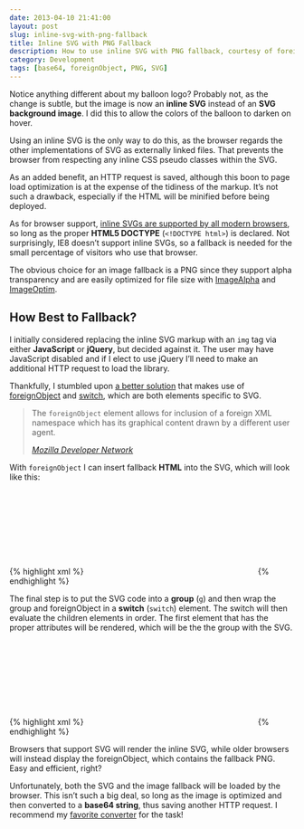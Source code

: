 ```yaml
---
date: 2013-04-10 21:41:00
layout: post
slug: inline-svg-with-png-fallback
title: Inline SVG with PNG Fallback
description: How to use inline SVG with PNG fallback, courtesy of foreignObject and base64.
category: Development
tags: [base64, foreignObject, PNG, SVG]
---
```


Notice anything different about my balloon logo? Probably not, as the change is subtle, but the image is now an **inline SVG** instead of an **SVG background image**. I did this to allow the colors of the balloon to darken on hover.

Using an inline SVG is the only way to do this, as the browser regards the other implementations of SVG as externally linked files. That prevents the browser from respecting any inline CSS pseudo classes within the SVG.

As an added benefit, an HTTP request is saved, although this boon to page load optimization is at the expense of the tidiness of the markup. It’s not such a drawback, especially if the HTML will be minified before being deployed.

As for browser support, [inline SVGs are supported by all modern browsers](http://caniuse.com/#feat=svg-html5), so long as the proper **HTML5 DOCTYPE** (`<!DOCTYPE html>`) is declared. Not surprisingly, IE8 doesn’t support inline SVGs, so a fallback is needed for the small percentage of visitors who use that browser.

The obvious choice for an image fallback is a PNG since they support alpha transparency and are easily optimized for file size with [ImageAlpha](http://pngmini.com/) and [ImageOptim](http://imageoptim.com/).

## How Best to Fallback?

I initially considered replacing the inline SVG markup with an `img` tag via either **JavaScript** or **jQuery**, but decided against it. The user may have JavaScript disabled and if I elect to use jQuery I’ll need to make an additional HTTP request to load the library.

Thankfully, I stumbled upon [a better solution](http://www.kaizou.org/2009/03/inline-svg-fallback/) that makes use of [foreignObject](https://developer.mozilla.org/en-US/docs/SVG/Element/foreignObject) and [switch](https://developer.mozilla.org/en-US/docs/SVG/Element/switch), which are both elements specific to SVG.

> The `foreignObject` element allows for inclusion of a foreign
> XML namespace which has its graphical content drawn by a
> different user agent.
>
> <cite>[Mozilla Developer Network](https://developer.mozilla.org/en-US/docs/SVG/Element/foreignObject)</cite>

With `foreignObject` I can insert fallback **HTML** into the SVG, which will look like this:

{% highlight xml %}
<svg>
  SVG
  <foreignObject>
    Fallback HTML
  </foreignObject>
</svg>
{% endhighlight %}

The final step is to put the SVG code into a **group** (`g`) and then wrap the group and foreignObject in a **switch** (`switch`) element. The switch will then evaluate the children elements in order. The first element that has the proper attributes will be rendered, which will be the the group with the SVG.

{% highlight xml %}
<svg>
  <g>
    SVG
  </g>
  <foreignObject>
    Fallback
  </foreignObject>
</svg>
{% endhighlight %}

Browsers that support SVG will render the inline SVG, while older browsers will instead display the foreignObject, which contains the fallback PNG. Easy and efficient, right?

Unfortunately, both the SVG and the image fallback will be loaded by the browser. This isn’t such a big deal, so long as the image is optimized and then converted to a **base64 string**, thus saving another HTTP request. I recommend my [favorite converter](http://webcodertools.com/imagetobase64converter) for the task!


